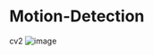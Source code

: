 # Motion-Detection
cv2
![image](https://user-images.githubusercontent.com/81296265/183287103-4dd14b95-4590-4d99-9bf5-5e9a14fbf8ce.png)


